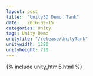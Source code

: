 ```yaml
---
layout: post
title:  "Unity3D Demo：Tank"
date:   2016-02-15
categories: Unity
tags: Unity Demo
unityfile: "/release/UnityTank"
unitywidth: 1280
unityheight: 720
---
```


{% include unity_html5.html %}
